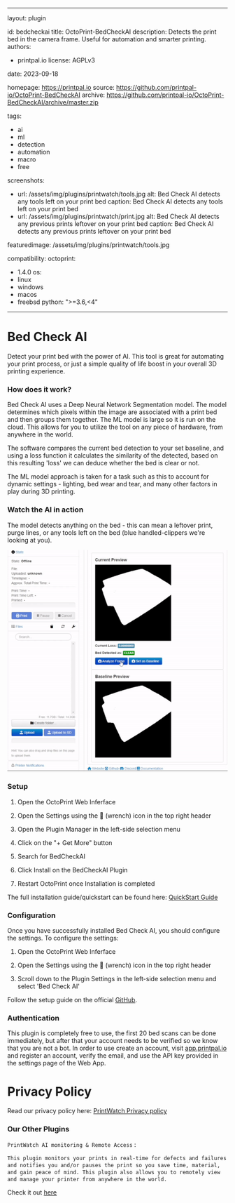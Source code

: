---
layout: plugin

id: bedcheckai
title: OctoPrint-BedCheckAI
description: Detects the print bed in the camera frame. Useful for automation and smarter printing.
authors:
- printpal.io
license: AGPLv3

date: 2023-09-18

homepage: https://printpal.io
source: https://github.com/printpal-io/OctoPrint-BedCheckAI
archive: https://github.com/printpal-io/OctoPrint-BedCheckAI/archive/master.zip

tags:
- ai
- ml
- detection
- automation
- macro
- free

screenshots:
- url: /assets/img/plugins/printwatch/tools.jpg
  alt: Bed Check AI detects any tools left on your print bed
  caption: Bed Check AI detects any tools left on your print bed
- url: /assets/img/plugins/printwatch/print.jpg
  alt: Bed Check AI detects any previous prints leftover on your print bed
  caption: Bed Check AI detects any previous prints leftover on your print bed


featuredimage: /assets/img/plugins/printwatch/tools.jpg


compatibility:
  octoprint:
  - 1.4.0
  os:
  - linux
  - windows
  - macos
  - freebsd
  python: ">=3.6,<4"


  ---

  # Bed Check AI
  Detect your print bed with the power of AI. This tool is great for automating your print process, or just a simple quality of life boost in your overall 3D printing experience.

  ### How does it work?
  Bed Check AI uses a Deep Neural Network Segmentation model. The model determines which pixels within the image are associated with a print bed and then groups them together. The ML model is large so it is run on the cloud. This allows for you to utilize the tool on any piece of hardware, from anywhere in the world.

  The software compares the current bed detection to your set baseline, and using a loss function it calculates the similarity of the detected, based on this resulting 'loss' we can deduce whether the bed is clear or not.

  The ML model approach is taken for a task such as this to account for dynamic settings - lighting, bed wear and tear, and many other factors in play during 3D printing.
  ### Watch the AI in action
  The model detects anything on the bed - this can mean a leftover print, purge lines, or any tools left on the bed (blue handled-clippers we're looking at you).

  ![](/assets/img/plugins/bedcheckai/bedcheckai-demo.gif "OctoPrint Demo")

  ### Setup

  1. Open the OctoPrint Web Inferface

  2. Open the Settings using the 🔧 (wrench) icon in the top right header

  3. Open the Plugin Manager in the left-side selection menu

  4. Click on the "+ Get More" button

  5. Search for BedCheckAI

  6. Click Install on the BedCheckAI Plugin

  7. Restart OctoPrint once Installation is completed

  The full installation guide/quickstart can be found here: [QuickStart Guide](https://github.com/printpal-io/OctoPrint-BedCheckAI)

  ### Configuration

  Once you have successfully installed Bed Check AI, you should configure the settings. To configure the settings:

  1. Open the OctoPrint Web Inferface

  2. Open the Settings using the 🔧 (wrench) icon in the top right header

  3. Scroll down to the Plugin Settings in the left-side selection menu and select 'Bed Check AI'

  Follow the setup guide on the official [GitHub](https://github.com/printpal-io/OctoPrint-BedCheckAI/wiki/Installation).


  ### Authentication

  This plugin is completely free to use, the first 20 bed scans can be done immediately, but after that your account needs to be verified so we know that you are not a bot. In order to use create an account, visit [app.printpal.io](https://app.printpal.io) and register an account, verify the email, and use the API key provided in the settings page of the Web App.

  # Privacy Policy
  Read our privacy policy here: [PrintWatch Privacy policy](https://printpal.io/privacy/)

  ### Our Other Plugins
  `PrintWatch AI monitoring & Remote Access` :
  ```
  This plugin monitors your prints in real-time for defects and failures and notifies you and/or pauses the print so you save time, material, and gain peace of mind. This plugin also allows you to remotely view and manage your printer from anywhere in the world.
  ```
  Check it out [here](https://plugins.octoprint.org/plugins/printwatch/)
